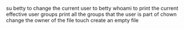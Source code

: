 su betty to change the current user to betty
whoami to print the current effective user
groups print all the groups that the user is part of
chown change the owner of the file
touch create an empty file
